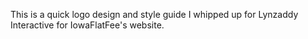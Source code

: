 This is a quick logo design and style guide I whipped up for Lynzaddy Interactive for IowaFlatFee's website.